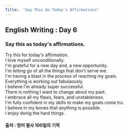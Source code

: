 ```yaml
---
Title:  "Say This As Today's Affirmations"
---
```


## English Writing : Day 6

### Say this as today's affirmations.

Try this for today's affirmation.\
I love myself unconditionally.\
I'm grateful for a new day and, a new opportunity.\
I'm letting go of all the things that don't serve me.\
I'm having a blast in the process of reaching my goals.\
Everything is working out fabulaously.\
I believe I'm already super successful.\
There is nothing I want to change about my past.\
I embrace all my flaws, fears, and unstableness.\
I'm fully confident in my skills to make my goals come tru.\
I believe in my bones that anything is possible.\
I enjoy donig the hard things.


#### 출처 : 영어 필사 100일의 기적
